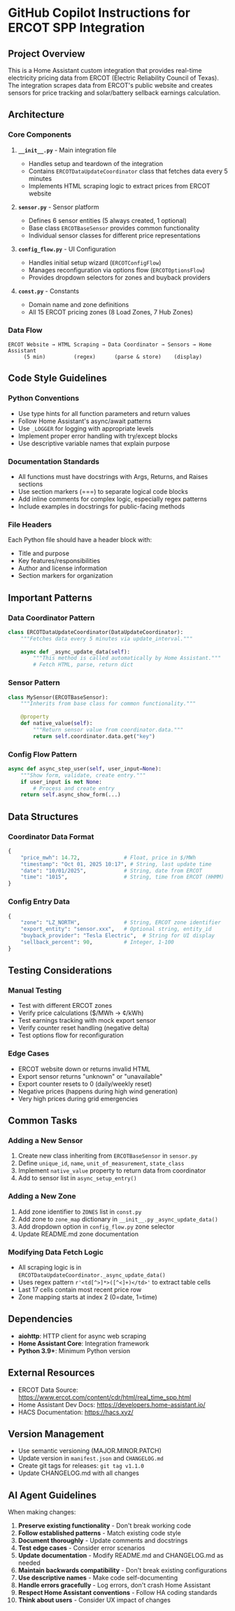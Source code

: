 # GitHub Copilot Instructions for ERCOT SPP Integration

## Project Overview

This is a Home Assistant custom integration that provides real-time electricity pricing data from ERCOT (Electric Reliability Council of Texas). The integration scrapes data from ERCOT's public website and creates sensors for price tracking and solar/battery sellback earnings calculation.

## Architecture

### Core Components

1. **`__init__.py`** - Main integration file
   - Handles setup and teardown of the integration
   - Contains `ERCOTDataUpdateCoordinator` class that fetches data every 5 minutes
   - Implements HTML scraping logic to extract prices from ERCOT website

2. **`sensor.py`** - Sensor platform
   - Defines 6 sensor entities (5 always created, 1 optional)
   - Base class `ERCOTBaseSensor` provides common functionality
   - Individual sensor classes for different price representations

3. **`config_flow.py`** - UI Configuration
   - Handles initial setup wizard (`ERCOTConfigFlow`)
   - Manages reconfiguration via options flow (`ERCOTOptionsFlow`)
   - Provides dropdown selectors for zones and buyback providers

4. **`const.py`** - Constants
   - Domain name and zone definitions
   - All 15 ERCOT pricing zones (8 Load Zones, 7 Hub Zones)

### Data Flow

```
ERCOT Website → HTML Scraping → Data Coordinator → Sensors → Home Assistant
     (5 min)         (regex)      (parse & store)    (display)
```

## Code Style Guidelines

### Python Conventions
- Use type hints for all function parameters and return values
- Follow Home Assistant's async/await patterns
- Use `_LOGGER` for logging with appropriate levels
- Implement proper error handling with try/except blocks
- Use descriptive variable names that explain purpose

### Documentation Standards
- All functions must have docstrings with Args, Returns, and Raises sections
- Use section markers (===) to separate logical code blocks
- Add inline comments for complex logic, especially regex patterns
- Include examples in docstrings for public-facing methods

### File Headers
Each Python file should have a header block with:
- Title and purpose
- Key features/responsibilities
- Author and license information
- Section markers for organization

## Important Patterns

### Data Coordinator Pattern
```python
class ERCOTDataUpdateCoordinator(DataUpdateCoordinator):
    """Fetches data every 5 minutes via update_interval."""
    
    async def _async_update_data(self):
        """This method is called automatically by Home Assistant."""
        # Fetch HTML, parse, return dict
```

### Sensor Pattern
```python
class MySensor(ERCOTBaseSensor):
    """Inherits from base class for common functionality."""
    
    @property
    def native_value(self):
        """Return sensor value from coordinator.data."""
        return self.coordinator.data.get("key")
```

### Config Flow Pattern
```python
async def async_step_user(self, user_input=None):
    """Show form, validate, create entry."""
    if user_input is not None:
        # Process and create entry
    return self.async_show_form(...)
```

## Data Structures

### Coordinator Data Format
```python
{
    "price_mwh": 14.72,              # Float, price in $/MWh
    "timestamp": "Oct 01, 2025 10:17", # String, last update time
    "date": "10/01/2025",            # String, date from ERCOT
    "time": "1015",                  # String, time from ERCOT (HHMM)
}
```

### Config Entry Data
```python
{
    "zone": "LZ_NORTH",              # String, ERCOT zone identifier
    "export_entity": "sensor.xxx",   # Optional string, entity_id
    "buyback_provider": "Tesla Electric",  # String for UI display
    "sellback_percent": 90,          # Integer, 1-100
}
```

## Testing Considerations

### Manual Testing
- Test with different ERCOT zones
- Verify price calculations ($/MWh → ¢/kWh)
- Test earnings tracking with mock export sensor
- Verify counter reset handling (negative delta)
- Test options flow for reconfiguration

### Edge Cases
- ERCOT website down or returns invalid HTML
- Export sensor returns "unknown" or "unavailable"
- Export counter resets to 0 (daily/weekly reset)
- Negative prices (happens during high wind generation)
- Very high prices during grid emergencies

## Common Tasks

### Adding a New Sensor
1. Create new class inheriting from `ERCOTBaseSensor` in `sensor.py`
2. Define `unique_id`, `name`, `unit_of_measurement`, `state_class`
3. Implement `native_value` property to return data from coordinator
4. Add to sensor list in `async_setup_entry()`

### Adding a New Zone
1. Add zone identifier to `ZONES` list in `const.py`
2. Add zone to `zone_map` dictionary in `__init__.py` `_async_update_data()`
3. Add dropdown option in `config_flow.py` zone selector
4. Update README.md zone documentation

### Modifying Data Fetch Logic
- All scraping logic is in `ERCOTDataUpdateCoordinator._async_update_data()`
- Uses regex pattern `r'<td[^>]*>([^<]+)</td>'` to extract table cells
- Last 17 cells contain most recent price row
- Zone mapping starts at index 2 (0=date, 1=time)

## Dependencies

- **aiohttp**: HTTP client for async web scraping
- **Home Assistant Core**: Integration framework
- **Python 3.9+**: Minimum Python version

## External Resources

- ERCOT Data Source: https://www.ercot.com/content/cdr/html/real_time_spp.html
- Home Assistant Dev Docs: https://developers.home-assistant.io/
- HACS Documentation: https://hacs.xyz/

## Version Management

- Use semantic versioning (MAJOR.MINOR.PATCH)
- Update version in `manifest.json` and `CHANGELOG.md`
- Create git tags for releases: `git tag v1.1.0`
- Update CHANGELOG.md with all changes

## AI Agent Guidelines

When making changes:
1. **Preserve existing functionality** - Don't break working code
2. **Follow established patterns** - Match existing code style
3. **Document thoroughly** - Update comments and docstrings
4. **Test edge cases** - Consider error scenarios
5. **Update documentation** - Modify README.md and CHANGELOG.md as needed
6. **Maintain backwards compatibility** - Don't break existing configurations
7. **Use descriptive names** - Make code self-documenting
8. **Handle errors gracefully** - Log errors, don't crash Home Assistant
9. **Respect Home Assistant conventions** - Follow HA coding standards
10. **Think about users** - Consider UX impact of changes
